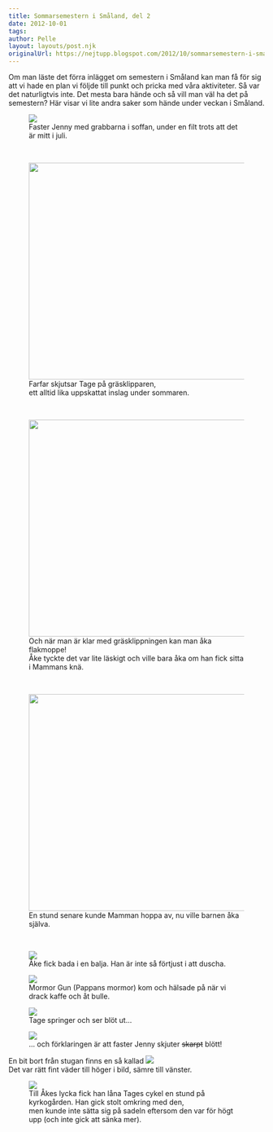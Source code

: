 ```yaml
---
title: Sommarsemestern i Småland, del 2
date: 2012-10-01
tags: 	
author: Pelle
layout: layouts/post.njk
originalUrl: https://nejtupp.blogspot.com/2012/10/sommarsemestern-i-smaland-del-2.html
---
```


Om man läste det förra inlägget om semestern i Småland kan man få för sig att vi hade en plan vi följde till punkt och pricka med våra aktiviteter. Så var det naturligtvis inte. Det mesta bara hände och så vill man väl ha det på semestern? Här visar vi lite andra saker som hände under veckan i Småland.<br></div>

<figure>
	<img src="../../../../img/Pyrtet+-+Allma%25CC%2588nt-5C5C6357.jpg">
	<figcaption>Faster Jenny med grabbarna i soffan, under en filt trots att det är mitt i juli.</figcaption>
</figure><div class="separator" style="clear: both; text-align: center;"><br></div>

<figure>
	<img src="../../../../img/Pyrtet+-+Allma%25CC%2588nt-5C5C6292.jpg" width="426">
	<figcaption>Farfar skjutsar Tage på gräsklipparen, <br>ett alltid lika uppskattat inslag under sommaren.</figcaption>
</figure><div class="separator" style="clear: both; text-align: center;"><br></div>

<figure>
	<img src="../../../../img/Pyrtet+-+Allma%25CC%2588nt-5C5C6302.jpg" width="426">
	<figcaption>Och när man är klar med gräsklippningen kan man åka flakmoppe! <br>Åke tyckte det var lite läskigt och ville bara åka om han fick sitta i Mammans knä.</figcaption>
</figure><div class="separator" style="clear: both; text-align: center;"><br></div>

<figure>
	<img src="../../../../img/Pyrtet+-+Allma%25CC%2588nt-5C5C6318.jpg" width="426">
	<figcaption>En stund senare kunde Mamman hoppa av, nu ville barnen åka själva.</figcaption>
</figure><div class="separator" style="clear: both; text-align: center;"><br></div>

<figure>
	<img src="../../../../img/Pyrtet+-+Allma%25CC%2588nt-5C5C6422.jpg">
	<figcaption>Åke fick bada i en balja. Han är inte så förtjust i att duscha.</figcaption>
</figure>

<figure>
	<img src="../../../../img/Pyrtet+-+Allma%25CC%2588nt-5C5C6413.jpg">
	<figcaption>Mormor Gun (Pappans mormor) kom och hälsade på när vi drack kaffe och åt bulle.</figcaption>
</figure>

<figure>
	<img src="../../../../img/Pyrtet+-+Allma%25CC%2588nt-5C5C6417.jpg">
	<figcaption>Tage springer och ser blöt ut...</figcaption>
</figure>

<figure>
	<img src="../../../../img/Pyrtet+-+Allma%25CC%2588nt-5C5C6418.jpg">
	<figcaption>... och förklaringen är att faster Jenny skjuter <strike>skarpt</strike> blött!</figcaption>
</figure>En bit bort från stugan finns en så kallad <img src="../../../../img/Pyrtet+-+Allma%25CC%2588nt-5C5C6343.jpg">
	<figcaption>Det var rätt fint väder till höger i bild, sämre till vänster.</figcaption>
</figure>

<figure>
	<img src="../../../../img/Pyrtet+-+Allma%25CC%2588nt-5C5C6352.jpg">
	<figcaption>Till Åkes lycka fick han låna Tages cykel en stund på kyrkogården. Han gick stolt omkring med den, <br>men kunde inte sätta sig på sadeln eftersom den var för högt upp (och inte gick att sänka mer).</figcaption>
</figure><br><div class="separator" style="clear: both; text-align: center;"><br></div><br><div class="separator" style="clear: both; text-align: center;"><br></div><br><div class="separator" style="clear: both; text-align: center;"><br></div><br>
